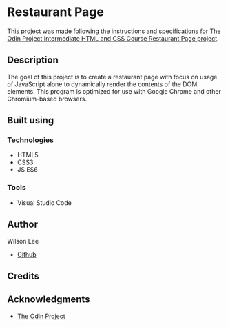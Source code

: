 # Restaurant Page

This project was made following the instructions and specifications for [The Odin Project Intermediate HTML and CSS Course Restaurant Page project](https://www.theodinproject.com/lessons/node-path-javascript-restaurant-page).

## Description

The goal of this project is to create a restaurant page with focus on usage of JavaScript alone to dynamically render the contents of the DOM elements. This program is optimized for use with Google Chrome and other Chromium-based browsers.

## Built using

### Technologies

- HTML5
- CSS3
- JS ES6

### Tools

- Visual Studio Code

## Author

Wilson Lee
- [Github](https://github.com/estercade/)

## Credits

## Acknowledgments

* [The Odin Project](https://www.theodinproject.com/)